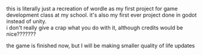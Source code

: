 this is literally just a recreation of wordle as my first project for game development class at my school. it's also my first ever project done in godot instead of unity.\
i don't really give a crap what you do with it, although credits would be nice???????

the game is finished now, but I will be making smaller quality of life updates
